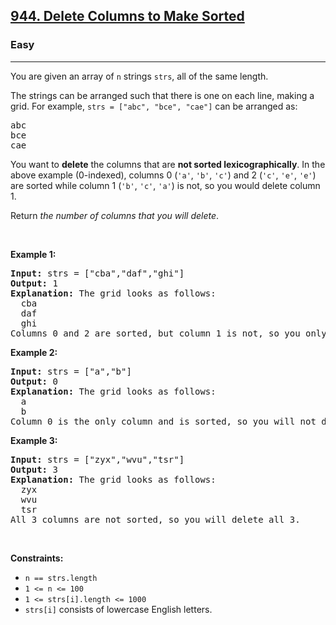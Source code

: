 <h2><a href="https://leetcode.com/problems/delete-columns-to-make-sorted/">944. Delete Columns to Make Sorted</a></h2><h3>Easy</h3><hr><div style="user-select: auto;"><p style="user-select: auto;">You are given an array of <code style="user-select: auto;">n</code> strings <code style="user-select: auto;">strs</code>, all of the same length.</p>

<p style="user-select: auto;">The strings can be arranged such that there is one on each line, making a grid. For example, <code style="user-select: auto;">strs = ["abc", "bce", "cae"]</code> can be arranged as:</p>

<pre style="user-select: auto;">abc
bce
cae
</pre>

<p style="user-select: auto;">You want to <strong style="user-select: auto;">delete</strong> the columns that are <strong style="user-select: auto;">not sorted lexicographically</strong>. In the above example (0-indexed), columns 0 (<code style="user-select: auto;">'a'</code>, <code style="user-select: auto;">'b'</code>, <code style="user-select: auto;">'c'</code>) and 2 (<code style="user-select: auto;">'c'</code>, <code style="user-select: auto;">'e'</code>, <code style="user-select: auto;">'e'</code>) are sorted while column 1 (<code style="user-select: auto;">'b'</code>, <code style="user-select: auto;">'c'</code>, <code style="user-select: auto;">'a'</code>) is not, so you would delete column 1.</p>

<p style="user-select: auto;">Return <em style="user-select: auto;">the number of columns that you will delete</em>.</p>

<p style="user-select: auto;">&nbsp;</p>
<p style="user-select: auto;"><strong class="example" style="user-select: auto;">Example 1:</strong></p>

<pre style="user-select: auto;"><strong style="user-select: auto;">Input:</strong> strs = ["cba","daf","ghi"]
<strong style="user-select: auto;">Output:</strong> 1
<strong style="user-select: auto;">Explanation:</strong> The grid looks as follows:
  cba
  daf
  ghi
Columns 0 and 2 are sorted, but column 1 is not, so you only need to delete 1 column.
</pre>

<p style="user-select: auto;"><strong class="example" style="user-select: auto;">Example 2:</strong></p>

<pre style="user-select: auto;"><strong style="user-select: auto;">Input:</strong> strs = ["a","b"]
<strong style="user-select: auto;">Output:</strong> 0
<strong style="user-select: auto;">Explanation:</strong> The grid looks as follows:
  a
  b
Column 0 is the only column and is sorted, so you will not delete any columns.
</pre>

<p style="user-select: auto;"><strong class="example" style="user-select: auto;">Example 3:</strong></p>

<pre style="user-select: auto;"><strong style="user-select: auto;">Input:</strong> strs = ["zyx","wvu","tsr"]
<strong style="user-select: auto;">Output:</strong> 3
<strong style="user-select: auto;">Explanation:</strong> The grid looks as follows:
  zyx
  wvu
  tsr
All 3 columns are not sorted, so you will delete all 3.
</pre>

<p style="user-select: auto;">&nbsp;</p>
<p style="user-select: auto;"><strong style="user-select: auto;">Constraints:</strong></p>

<ul style="user-select: auto;">
	<li style="user-select: auto;"><code style="user-select: auto;">n == strs.length</code></li>
	<li style="user-select: auto;"><code style="user-select: auto;">1 &lt;= n &lt;= 100</code></li>
	<li style="user-select: auto;"><code style="user-select: auto;">1 &lt;= strs[i].length &lt;= 1000</code></li>
	<li style="user-select: auto;"><code style="user-select: auto;">strs[i]</code> consists of lowercase English letters.</li>
</ul>
</div>